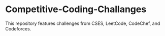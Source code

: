 # Competitive-Coding-Challanges
This  repository features challenges from CSES, LeetCode, CodeChef, and Codeforces. 
